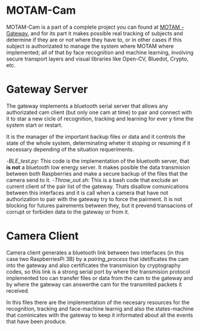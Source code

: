 # **MOTAM-Cam** #

MOTAM-Cam is a part of a complete project you can found at [MOTAM - Gateway](https://github.com/nicslabdev/MOTAM-Gateway), and for its part it makes possible real tracking of subjects and determine if they are or not where they have to, or in other cases if this subject is authorizated to manage the system where MOTAM where implemented; all of that by face recognition and machine learning, involving secure transport layers and visual libraries like Open-CV, Bluedot, Crypto, etc.

# Gateway Server #

The gateway implements a bluetooth serial server that allows any authorizated cam client (but only one cam at time) to pair and connect with it to star a new cicle of recognition, tracking and learning for ever y time the system start or restart.

It is the manager of the important backup files or data and it controls the state of the whole system, determinating wheter it stoping or resuming if it necessary depending of the situation requeriments.

  -*BLE_test.py*: This code is the implementation of the bluetooth server, that **is not** a bluetooth low energy server. It makes posible the data transmision between both Raspberries and make a secure backup of the files that the camera send to it.
  -*Throw_out.sh*: This is a bash code that exclude an current client of the pair list of the gateway. Thats disallow  comunications between this interfaces and it is call when a camera that have not authorization to pair with the gateway try to force the pairment. It is not blocking for futures pairements between they, but it prevend transacions of corrupt or forbiden data to the gateway or from it. 
  
# Camera Client #

Camera client generates a bluetooth link between two interfaces (in this case two RaspberriesPi 3B) by a *pairing_process* that idetificates the cam into the gateway and also certificates the transmision by cryptography codes, so this link is a strong serial port by where the transmision protocol implemented too can transfer files or data from the cam to the gateway and by where the gateway can answerthe cam for the transmited packets it received.

In this files there are the implementation of the necesary resources for the recognition, tracking and face-machine learnig and also the states-machine that cominicates with the gateway to keep it informated about all the events that have been produce.

